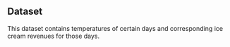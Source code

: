 ## Dataset

This dataset contains temperatures of certain days and corresponding ice cream revenues for those days.